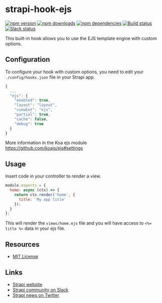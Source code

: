 # strapi-hook-ejs

[![npm version](https://img.shields.io/npm/v/strapi-ejs.svg)](https://www.npmjs.org/package/strapi-ejs)
[![npm downloads](https://img.shields.io/npm/dm/strapi-ejs.svg)](https://www.npmjs.org/package/strapi-ejs)
[![npm dependencies](https://david-dm.org/strapi/strapi-ejs.svg)](https://david-dm.org/strapi/strapi-ejs)
[![Build status](https://travis-ci.org/strapi/strapi-ejs.svg?branch=master)](https://travis-ci.org/strapi/strapi)
[![Slack status](https://slack.strapi.io/badge.svg)](http://slack.strapi.io)

This built-in hook allows you to use the EJS template engine with custom options.

## Configuration

To configure your hook with custom options, you need to edit your `./config/hooks.json` file in your Strapi app.
```javascript
{
  ...
  "ejs": {
    "enabled": true,
    "layout": "layout",
    "viewExt": "ejs",
    "partial": true,
    "cache": false,
    "debug": true
  }
}
```
More information in the Koa ejs module https://github.com/koajs/ejs#settings

## Usage

Insert code in your controller to render a view.

```javascript
module.exports = {
  home: async (ctx) => {
    return ctx.render('home', {
      title: 'My app title'
    });
  }
};
```

This will render the `views/home.ejs` file and you will have access to `<%= title %>` data in your ejs file.


## Resources

- [MIT License](LICENSE.md)

## Links

- [Strapi website](http://strapi.io/)
- [Strapi community on Slack](http://slack.strapi.io)
- [Strapi news on Twitter](https://twitter.com/strapijs)
